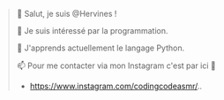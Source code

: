 > 👋 Salut, je suis @Hervines !
>
> 👀 Je suis intéressé par la programmation.
>
> 🌱 J'apprends actuellement le langage Python.
>
> 📫 Pour me contacter via mon Instagram c'est par ici 🤜 
> - https://www.instagram.com/codingcodeasmr/..
